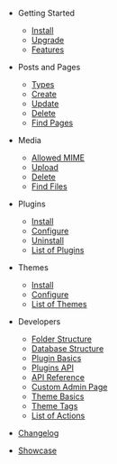 - Getting Started
  - [Install](install)
  - [Upgrade](upgrade)
  - [Features](features)

- Posts and Pages
  - [Types](pages/types)
  - [Create](pages/create)
  - [Update](pages/update)
  - [Delete](pages/delete)
  - [Find Pages](pages/)

- Media
  - [Allowed MIME](media/allowed)
  - [Upload](media/upload)
  - [Delete](media/delete)
  - [Find Files](media/)

- Plugins
  - [Install](plugins/install)
  - [Configure](plugins/configure)
  - [Uninstall](plugins/uninstall)
  - [List of Plugins](plugins/)

- Themes
  - [Install](themes/install)
  - [Configure](themes/configure)
  - [List of Themes](themes/)

- Developers
  - [Folder Structure](folder)
  - [Database Structure](database)
  - [Plugin Basics](developer/plugin-basics)
  - [Plugins API](developer/plugin-api)
  - [API Reference](developer/reference)
  - [Custom Admin Page](developer/panel)
  - [Theme Basics](developer/theme-basics) 
  - [Theme Tags](themes/tags)
  - [List of Actions](developer/actions)

- [Changelog](changelog)
- [Showcase](showcase)
